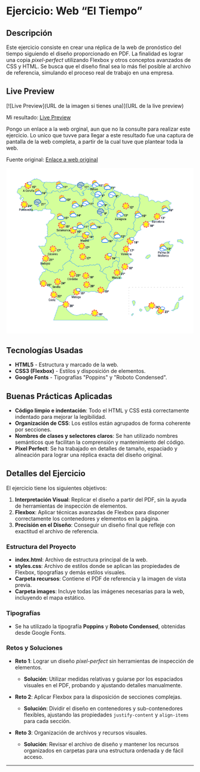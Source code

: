 # Ejercicio: Web “El Tiempo”

## Descripción
Este ejercicio consiste en crear una réplica de la web de pronóstico del tiempo siguiendo el diseño proporcionado en PDF. La finalidad es lograr una copia *pixel-perfect* utilizando Flexbox y otros conceptos avanzados de CSS y HTML. Se busca que el diseño final sea lo más fiel posible al archivo de referencia, simulando el proceso real de trabajo en una empresa.

## Live Preview
[![Live Preview](URL de la imagen si tienes una)](URL de la live preview)  

Mi resultado: [Live Preview](https://eltiempo-project.netlify.app)

Pongo un enlace a la web orginal, aun que no la consulte para realizar este ejercicio. Lo unico que tuvve para llegar a este resultado fue una captura de pantalla de la web completa, a partir de la cual tuve que plantear toda la web.

Fuente original: [Enlace a web original](https://web.archive.org/web/20240720005816/https://www.eltiempo.es/)

![Mapa del Tiempo](/images/mapa-eltiempo.png)

## Tecnologías Usadas
- **HTML5** - Estructura y marcado de la web.
- **CSS3 (Flexbox)** - Estilos y disposición de elementos.
- **Google Fonts** - Tipografías "Poppins" y "Roboto Condensed".

## Buenas Prácticas Aplicadas
- **Código limpio e indentación**: Todo el HTML y CSS está correctamente indentado para mejorar la legibilidad.
- **Organización de CSS**: Los estilos están agrupados de forma coherente por secciones.
- **Nombres de clases y selectores claros**: Se han utilizado nombres semánticos que facilitan la comprensión y mantenimiento del código.
- **Pixel Perfect**: Se ha trabajado en detalles de tamaño, espaciado y alineación para lograr una réplica exacta del diseño original.

## Detalles del Ejercicio
El ejercicio tiene los siguientes objetivos:
1. **Interpretación Visual**: Replicar el diseño a partir del PDF, sin la ayuda de herramientas de inspección de elementos.
2. **Flexbox**: Aplicar técnicas avanzadas de Flexbox para disponer correctamente los contenedores y elementos en la página.
3. **Precisión en el Diseño**: Conseguir un diseño final que refleje con exactitud el archivo de referencia.

### Estructura del Proyecto
- **index.html**: Archivo de estructura principal de la web.
- **styles.css**: Archivo de estilos donde se aplican las propiedades de Flexbox, tipografías y demás estilos visuales.
- **Carpeta recursos**: Contiene el PDF de referencia y la imagen de vista previa.
- **Carpeta images**: Incluye todas las imágenes necesarias para la web, incluyendo el mapa estático.

### Tipografías
- Se ha utilizado la tipografía **Poppins** y **Roboto Condensed**, obtenidas desde Google Fonts.

### Retos y Soluciones
- **Reto 1**: Lograr un diseño *pixel-perfect* sin herramientas de inspección de elementos.
  - **Solución**: Utilizar medidas relativas y guiarse por los espaciados visuales en el PDF, probando y ajustando detalles manualmente.
  
- **Reto 2**: Aplicar Flexbox para la disposición de secciones complejas.
  - **Solución**: Dividir el diseño en contenedores y sub-contenedores flexibles, ajustando las propiedades `justify-content` y `align-items` para cada sección.

- **Reto 3**: Organización de archivos y recursos visuales.
  - **Solución**: Revisar el archivo de diseño y mantener los recursos organizados en carpetas para una estructura ordenada y de fácil acceso.

---
